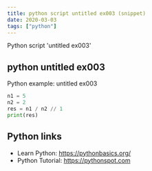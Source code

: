 ```yaml
---
title: python script untitled ex003 (snippet)
date: 2020-03-03
tags: ["python"]
---
```

Python script 'untitled ex003'


## python untitled ex003

Python example: untitled ex003

```python
n1 = 5
n2 = 2
res = n1 / n2 // 1
print(res)

```

## Python links

- Learn Python: https://pythonbasics.org/
- Python Tutorial: https://pythonspot.com
